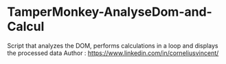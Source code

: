 # TamperMonkey-AnalyseDom-and-Calcul
Script that analyzes the DOM, performs calculations in a loop and displays the processed data
Author : https://www.linkedin.com/in/corneliusvincent/
